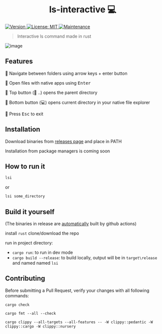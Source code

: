 <h1 align="center">ls-interactive 💻</h1>
<p>
  <a href="https://github.com/Araxeus/ls-interactive/releases" target="_blank">
    <img alt="Version" src="https://img.shields.io/github/release/Araxeus/ls-interactive.svg" onerror='this.onerror=undefined; this.src="https://img.shields.io/badge/version-1.0.0-blue.svg?cacheSeconds=2592000"'/>
  </a>
  <a href="https://github.com/Araxeus/ls-interactive/blob/main/LICENSE" target="_blank">
    <img alt="License: MIT" src="https://img.shields.io/github/license/Araxeus/ls-interactive?color=yellow" />
  </a>
   <a href="https://github.com/Araxeus/ls-interactive" target="_blank">
    <img alt="Maintenance" src="https://img.shields.io/badge/Maintained%3F-yes-green.svg" />
  </a>
</p>

> Interactive ls command made in rust

![image](https://user-images.githubusercontent.com/78568641/167173566-8762a3a8-4dbf-492a-9883-f48760637bcd.png)

## Features

🌟 Navigate between folders using arrow keys + enter button

🌟 Open files with native apps using <kbd>Enter</kbd>

🌟 Top button (📁 ..) opens the parent directory

🌟 Bottom button (💻) opens current directory in your native file explorer

🌟 Press <kbd>Esc</kbd> to exit


## Installation

Download binaries from [releases page](https://github.com/Araxeus/ls-interactive/releases) and place in PATH

Installation from package managers is coming soon

## How to run it

```bash
lsi
```
or
```bash
lsi some_directory
```

## Build it yourself
(The binaries in release are [automatically](https://github.com/Araxeus/ls-interactive/blob/master/.github/workflows/release.yml) built by github actions)

install `rust`
clone/download the repo

run in project directory:
* `cargo run`: to run in dev mode
* `cargo build --release`: to build locally, output will be in `target\release` and named named `lsi`

## Contributing

Before submitting a Pull Request, verify your changes with all following commands:
```mcfunction
cargo check
```
```mcfunction
cargo fmt --all --check
```
```mcfunction
cargo clippy --all-targets --all-features -- -W clippy::pedantic -W clippy::cargo -W clippy::nursery
```
